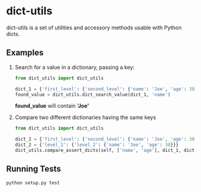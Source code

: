 # dict-utils

dict-utils is a set of utilities and accessory methods usable
with Python dicts.

## Examples

1. Search for a value in a dictionary, passing a key:

    ```python
    from dict_utils import dict_utils

    dict_1 = {'first_level': {'second_level': {'name': 'Joe', 'age': 30}}}
    found_value = dict_utils.dict_search_value(dict_1, 'name')
    ```

    **found_value** will contain **'Joe'**

2. Compare two different dictionaries having the same keys

    ```python
    from dict_utils import dict_utils

    dict_1 = {'first_level': {'second_level': {'name': 'Joe', 'age': 30}}}
    dict_2 = {'level_1': {'level_2': {'name': 'Joe', 'age': 30}}}
    dict_utils.compare_assert_dicts(self, ['name', 'age'], dict_1, dict_2)
    ```

## Running Tests

```
python setup.py test
```
